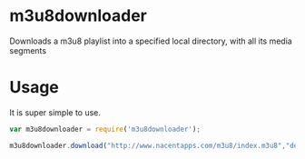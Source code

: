 m3u8downloader
==============

Downloads a m3u8 playlist into a specified local directory, with all its media segments

Usage
=====

It is super simple to use.

```javascript 
var m3u8downloader = require('m3u8downloader');

m3u8downloader.download("http://www.nacentapps.com/m3u8/index.m3u8","destination");
``` 

